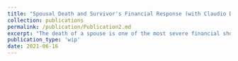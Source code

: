 ```yaml
---
title: "Spousal Death and Survivor's Financial Response (with Claudio Daminato and Irina Gemmo)"
collection: publications
permalink: /publication/Publication2.md
excerpt: "The death of a spouse is one of the most severe financial shocks that an individual can face during his or her life cycle. Understanding the degree of consumption smoothing against the financial risks associated with spousal death is a key issue in the design of old-age support policies. In this paper, we examine the impact of a spousal mortality shock on survivors' consumption in the U.S., combining data from the Health and Retirement Study with data from the Consumption and Activities Mail Survey and using an event-study design. We find evidence that survivors' consumption falls sharply following the spousal mortality shock, while consumption per adult equivalent increases on average.  We show that an incomplete markets life-cycle model with two spouses and a stylized but careful representation of the US social security system can rationalize these findings. These results suggest that the death of a spouse is not a major cause of old-age poverty and provide support for the existing system of survivor benefits."
publication_type: 'wip'
date: 2021-06-16
---
```

